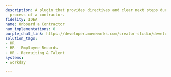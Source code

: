 ```yaml
---
description: A plugin that provides directives and clear next steps during the onboarding
  process of a contractor.
fidelity: IDEA
name: Onboard a Contractor
num_implementations: 0
purple_chat_link: https://developer.moveworks.com/creator-studio/developer-tools/purple-chat-builder/?workspace=%7B%22title%22%3A%22My+Workspace%22%2C%22botSettings%22%3A%7B%7D%2C%22mocks%22%3A%5B%7B%22id%22%3A6991%2C%22title%22%3A%22Mock+1%22%2C%22transcript%22%3A%7B%22settings%22%3A%7B%22colorStyle%22%3A%22LIGHT%22%2C%22startTime%22%3A%2211%3A43+AM%22%2C%22defaultPerson%22%3A%22GWEN%22%2C%22editable%22%3Atrue%7D%2C%22messages%22%3A%5B%7B%22from%22%3A%22BOT%22%2C%22text%22%3A%22Welcome+to+the+Marketing+team%21+We%27re+glad+to+have+you+onboard.+Here%27s+a+quick+overview+of+resources+and+your+onboarding+plan%3A%22%7D%2C%7B%22from%22%3A%22BOT%22%2C%22text%22%3A%22Resources+and+Onboarding+Plan%3A%22%2C%22cards%22%3A%5B%7B%22title%22%3A%22Onboarding+Checklist%22%2C%22text%22%3A%22%3Cb%3E1.+Complete+HR+paperwork%3C%2Fb%3E+-+Ensure+all+HR+documents+are+filled+and+submitted.+%3Cbr%3E%3Cb%3E2.+Setup+your+work+environment%3C%2Fb%3E+-+Access+to+required+software+and+hardware.+%3Cbr%3E%3Cb%3E3.+Meet+the+team%3C%2Fb%3E+-+Introduction+meetings+with+key+team+members.+%3Cbr%3E%3Cb%3E4.+Training%3C%2Fb%3E+-+Complete+product+and+marketing+strategy+training.%22%7D%5D%7D%2C%7B%22from%22%3A%22USER%22%2C%22text%22%3A%22Got+it%2C+thanks+for+the+information%21%22%7D%5D%7D%7D%5D%7D
solution_tags:
- HR
- HR - Employee Records
- HR - Recruiting & Talent
systems:
- workday

---
```

